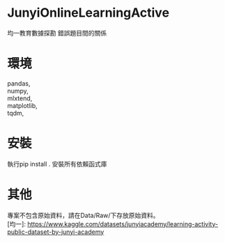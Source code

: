 # JunyiOnlineLearningActive
均一教育數據探勘
錯誤題目間的關係

# 環境
pandas,\
numpy,\
mlxtend,\
matplotlib,\
tqdm,

# 安裝
執行pip install .
安裝所有依賴函式庫

# 其他
專案不包含原始資料，請在Data/Raw/下存放原始資料。\
[均一]: <https://www.kaggle.com/datasets/junyiacademy/learning-activity-public-dataset-by-junyi-academy>
